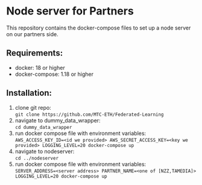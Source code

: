 # Node server for Partners 

This repository contains the docker-compose files to set up a node server on our partners side.

## Requirements:
- docker: 18 or higher
- docker-compose: 1.18 or higher

## Installation:
1. clone git repo:\
`git clone https://github.com/MTC-ETH/Federated-Learning`
2. navigate to dummy_data_wrapper:\
`cd dummy_data_wrapper`
3. run docker compose file with environment variables:\
`AWS_ACCESS_KEY_ID=<id we provided> AWS_SECRET_ACCESS_KEY=<key we provided> LOGGING_LEVEL=20 docker-compose up` 
4. navigate to nodeserver:\
`cd ../nodeserver`
5. run docker compose file with environment variables:\
`SERVER_ADDRESS=<server address> PARTNER_NAME=<one of [NZZ,TAMEDIA]> LOGGING_LEVEL=20 docker-compose up`
